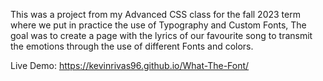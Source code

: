 This was a project from my Advanced CSS class for the fall 2023 term where we put in practice the use of Typography and Custom Fonts, The goal was to create a page with the lyrics of our favourite song to transmit the emotions through the use of different Fonts and colors.

Live Demo: https://kevinrivas96.github.io/What-The-Font/
